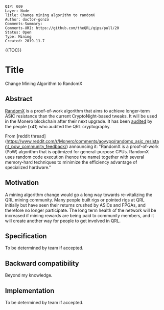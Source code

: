 	QIP: 009  
	Layer: Node
	Title: Change mining algorithm to randomX
	Author: doctor-gonzo
	Comments-Summary: 
	Comments-URI: https://github.com/theQRL/qips/pull/20
	Status: Open  
	Type: Mining
	Created: 2019-11-7

{{TOC}}

# Title

Change Mining Algorithm to RandomX

## Abstract

[RandomX](https://github.com/tevador/RandomX) is a proof-of-work algorithm that aims to achieve longer-term ASIC resistance than the current CryptoNight-based tweaks.
It will be used in the Monero blockchain after their next upgrade. It has been [audited](https://github.com/hyc/RandomxAudits/blob/master/Report-X41-20190705.pdf) by the people (x41) who audited the QRL cryptography.

From [reddit thread] (https://www.reddit.com/r/Monero/comments/aovypq/randomx_asic_resistant_pow_community_feedback/) announcing it: "RandomX is a proof-of-work (PoW) algorithm that is optimized for general-purpose CPUs. RandomX uses random code execution (hence the name) together with several memory-hard techniques to minimize the efficiency advantage of specialized hardware."


## Motivation

A mining algorithm change would go a long way towards re-vitalizing the QRL mining community. Many people built rigs or pointed rigs at QRL initially but have seen their returns crushed by ASICs and FPGAs, and therefore no longer participate. The long term health of the network will be increased if mining rewards are being paid to community members, and it will create another way for people to get involved in QRL.


## Specification

To be determined by team if accepted.


## Backward compatibility

Beyond my knowledge.


## Implementation

To be determined by team if accepted.
